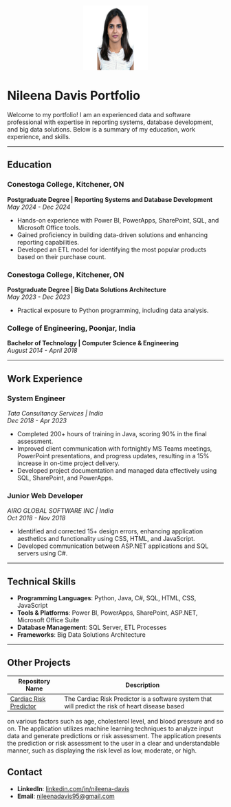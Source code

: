 <p align="center">
  <a href="https://linkedin.com/in/nileena-davis">
    <img src="Nileena_photo.jpg" alt="Nileena Davis" width="150" height="150">
  </a>
</p>

# Nileena Davis Portfolio

Welcome to my portfolio! I am an experienced data and software professional with expertise in reporting systems, database development, and big data solutions. Below is a summary of my education, work experience, and skills.

---

## Education

### Conestoga College, Kitchener, ON  
**Postgraduate Degree | Reporting Systems and Database Development**  
*May 2024 - Dec 2024*  
- Hands-on experience with Power BI, PowerApps, SharePoint, SQL, and Microsoft Office tools.  
- Gained proficiency in building data-driven solutions and enhancing reporting capabilities.  
- Developed an ETL model for identifying the most popular products based on their purchase count.  

### Conestoga College, Kitchener, ON  
**Postgraduate Degree | Big Data Solutions Architecture**  
*May 2023 - Dec 2023*  
- Practical exposure to Python programming, including data analysis.

### College of Engineering, Poonjar, India  
**Bachelor of Technology | Computer Science & Engineering**  
*August 2014 - April 2018*  

---

## Work Experience  

### **System Engineer**  
*Tata Consultancy Services | India*  
*Dec 2018 - Apr 2023*  
- Completed 200+ hours of training in Java, scoring 90% in the final assessment.  
- Improved client communication with fortnightly MS Teams meetings, PowerPoint presentations, and progress updates, resulting in a 15% increase in on-time project delivery.  
- Developed project documentation and managed data effectively using SQL, SharePoint, and PowerApps.  

### **Junior Web Developer**  
*AIRO GLOBAL SOFTWARE INC | India*  
*Oct 2018 - Nov 2018*  
- Identified and corrected 15+ design errors, enhancing application aesthetics and functionality using CSS, HTML, and JavaScript.  
- Developed communication between ASP.NET applications and SQL servers using C#.  

---

## Technical Skills  

- **Programming Languages**: Python, Java, C#, SQL, HTML, CSS, JavaScript  
- **Tools & Platforms**: Power BI, PowerApps, SharePoint, ASP.NET, Microsoft Office Suite  
- **Database Management**: SQL Server, ETL Processes  
- **Frameworks**: Big Data Solutions Architecture  

---
## Other Projects

| Repository Name                 | Description                                                                 |
|---------------------------------|-----------------------------------------------------------------------------|
| [Cardiac Risk Predictor](https://github.com/gsebastian11/Cardiac_Risk_Predictor_UI)| The Cardiac Risk Predictor is a software system that will predict the risk of heart disease based 
on various factors such as age, cholesterol level, and blood pressure and so on. The application 
utilizes machine learning techniques to analyze input data and generate predictions or risk assessment. The 
application presents the prediction or risk assessment to the user in a clear and understandable manner, such as 
displaying the risk level as low, moderate, or high.  


## Contact  
 
- **LinkedIn**: [linkedin.com/in/nileena-davis](https://linkedin.com/in/nileena-davis)  
- **Email**: nileenadavis95@gmail.com  
